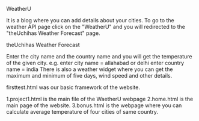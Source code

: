 WeatherU

It is a blog where you can add details about your cities.
To go to the weather API page click on the "WeatherU" and you will redirected to the "theUchihas Weather Forecast" page.

theUchihas Weather Forecast

Enter the city name and the country name and you will get the temperature of the given city.
e.g.
enter city name = allahabad or delhi
enter country name = india
There is also a weather widget where you can get the maximum and minimum of five days, wind speed and other details.

firsttest.html was our basic framework of the website.

1.project1.html is the main file of the WaetherU webpage 
2.home.html is the main page of the website.
3.bonus.html is the webpage where you can calculate average temperature of four cities of same country.

